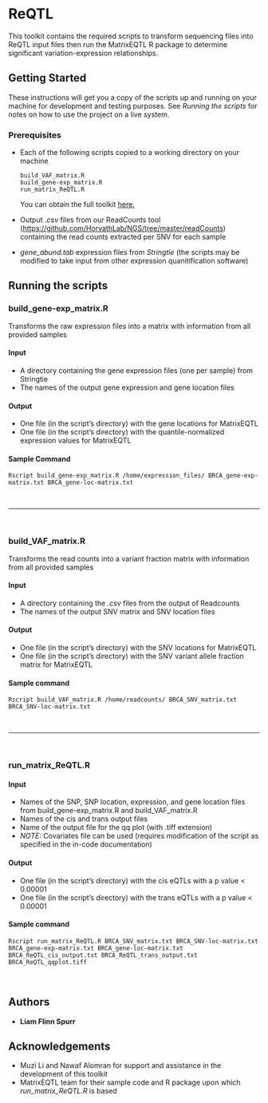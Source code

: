 # ReQTL

This toolkit contains the required scripts to transform sequencing files into ReQTL input files then run the MatrixEQTL R package to determine significant variation-expression relationships.

## Getting Started

These instructions will get you a copy of the scripts up and running on your machine for development and testing purposes. See *Running the scripts* for notes on how to use the project on a live system.

### Prerequisites

* Each of the following scripts copied to a working directory on your machine

	```
	build_VAF_matrix.R
	build_gene-exp_matrix.R
	run_matrix_ReQTL.R
	```
	You can obtain the full toolkit [here.](https://github.com/HorvathLab/ReQTL/archive/master.zip)
* Output *.csv* files from our ReadCounts tool (https://github.com/HorvathLab/NGS/tree/master/readCounts) containing the read counts extracted per SNV for each sample

* *gene_abund.tab* expression files from *Stringtie* (the scripts may be modified to take input from other expression quanitification software)

## Running the scripts


### build\_gene-exp_matrix.R

Transforms the raw expression files into a matrix with information from all provided samples

#### Input
* A directory containing the gene expression files (one per sample) from Stringtie
* The names of the output gene expression and gene location files


#### Output
* One file (in the script’s directory) with the gene locations for MatrixEQTL 
* One file (in the script’s directory) with the quantile-normalized expression values for MatrixEQTL

#### Sample Command
```
Rscript build_gene-exp_matrix.R /home/expression_files/ BRCA_gene-exp-matrix.txt BRCA_gene-loc-matrix.txt
```

&nbsp;

***

&nbsp;

### build\_VAF_matrix.R

Transforms the read counts into a variant fraction matrix with information from all provided samples

#### Input
* A directory containing the *.csv* files from the output of Readcounts	
* The names of the output SNV matrix and SNV location files


#### Output
* One file (in the script’s directory) with the SNV locations for MatrixEQTL 
* One file (in the script’s directory) with the SNV variant allele fraction matrix for MatrixEQTL


#### Sample command
```
Rscript build_VAF_matrix.R /home/readcounts/ BRCA_SNV_matrix.txt BRCA_SNV-loc-matrix.txt
```
&nbsp;

***

&nbsp;

### run\_matrix_ReQTL.R

#### Input

* Names of the SNP, SNP location, expression, and gene location files from build_gene-exp_matrix.R and build_VAF_matrix.R
* Names of the cis and trans output files
* Name of the output file for the qq plot (with .tiff extension)
* *NOTE:* Covariates file can be used (requires modification of the script as specified in the in-code documentation) 

#### Output
* One file (in the script’s directory) with the cis eQTLs with a p value < 0.00001
* One file (in the script’s directory) with the trans eQTLs with a p value < 0.00001


#### Sample command
```
Rscript run_matrix_ReQTL.R BRCA_SNV_matrix.txt BRCA_SNV-loc-matrix.txt BRCA_gene-exp-matrix.txt BRCA_gene-loc-matrix.txt BRCA_ReQTL_cis_output.txt BRCA_ReQTL_trans_output.txt BRCA_ReQTL_qqplot.tiff
```
&nbsp;

## Authors

* **Liam Flinn Spurr**

## Acknowledgements

* Muzi Li and Nawaf Alomran for support and assistance in the development of this toolkit
* MatrixEQTL team for their sample code and R package upon which *run\_matrix_ReQTL.R* is based
